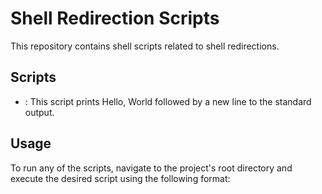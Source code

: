 # Shell Redirection Scripts

This repository contains shell scripts related to shell redirections.

## Scripts

- : This script prints Hello, World followed by a new line to the standard output.

## Usage

To run any of the scripts, navigate to the project's root directory and execute the desired script using the following format:


